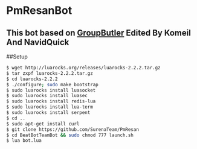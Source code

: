 # PmResanBot

## This bot based on [GroupButler](https://github.com/SurenaTeam/PmResan) Edited By Komeil And NavidQuick

##Setup

```bash
$ wget http://luarocks.org/releases/luarocks-2.2.2.tar.gz
$ tar zxpf luarocks-2.2.2.tar.gz
$ cd luarocks-2.2.2
$ ./configure; sudo make bootstrap
$ sudo luarocks install luasocket
$ sudo luarocks install luasec
$ sudo luarocks install redis-lua
$ sudo luarocks install lua-term
$ sudo luarocks install serpent
$ cd ..
$ sudo apt-get install curl
$ git clone https://github.com/SurenaTeam/PmResan
$ cd BeatBotTeamBot && sudo chmod 777 launch.sh
$ lua bot.lua
```
